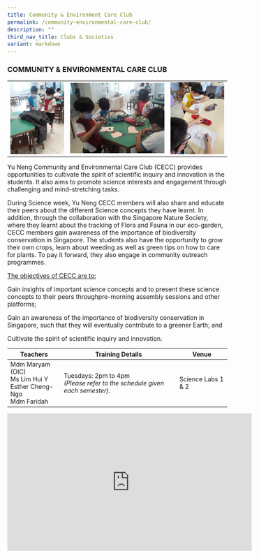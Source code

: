 ```yaml
---
title: Community & Environment Care Club
permalink: /community-environmental-care-club/
description: ""
third_nav_title: Clubs & Societies
variant: markdown
---
```

### COMMUNITY &amp; ENVIRONMENTAL CARE CLUB

<table>
	<tbody><tr>
		<td width="27%"><img src="/images/CnE-1.jpg"></td>
		<td width="45%"><img src="/images/CnE-2.jpg"></td>
		<td width="27%"><img src="/images/CnE-3.jpg"></td>
	</tr>
</tbody></table>

Yu Neng Community and Environmental Care Club (CECC) provides opportunities to cultivate the spirit of scientific inquiry and innovation in the students. It also aims to promote science interests and engagement through challenging and mind-stretching tasks.

During Science week, Yu Neng CECC members will also share and educate their peers about the different Science concepts they have learnt. In addition, through the collaboration with the Singapore Nature Society, where they learnt about the tracking of Flora and Fauna in our eco-garden, CECC members gain awareness of the importance of biodiversity conservation in Singapore. The students also have the opportunity to grow their own crops, learn about weeding as well as green tips on how to care for plants. To pay it forward, they also engage in community outreach programmes.

<u>The objectives of CECC are to:</u>

Gain insights of important science concepts and to present these science concepts to their peers throughpre-morning assembly sessions and other platforms;

Gain an awareness of the importance of biodiversity conservation in Singapore, such that they will eventually contribute to a greener Earth; and

Cultivate the spirit of scientific inquiry and innovation.

| Teachers | Training Details | Venue |
| --- | --- | --- |
| Mdm Maryam (OIC)<br>Ms Lim Hui Y<br>Esther Cheng-Ngo<br>Mdm Faridah | Tuesdays: 2pm to 4pm<br>*(Please refer to the schedule given each semester).* | Science Labs 1 &amp; 2 |

<iframe allowfullscreen="" allow="accelerometer; autoplay; clipboard-write; encrypted-media; gyroscope; picture-in-picture; web-share" frameborder="0" title="YouTube video player" src="https://www.youtube.com/embed/N13pvTnrBk4?si=3Jmh32uLP0brWqV5" height="315" width="560"></iframe>